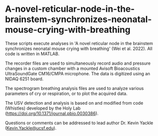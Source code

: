 # A-novel-reticular-node-in-the-brainstem-synchronizes-neonatal-mouse-crying-with-breathing

These scripts execute analyses in 'A novel reticular node in the brainstem synchronizes neonatal mouse crying with breathing' (Wei et al. 2022). All code is written in MATLAB.

The recorder files are used to simultaneously record audio and pressure changes in a custom chamber with a mounted Avisoft Bioacoustics UltraSoundGate CM16/CMPA microphone. The data is digitized using an NIDAQ 6251 board.

The spectrogram breathing analysis files are used to analyze various parameters of cry or respiration, or to plot the acquired data. 

The USV detection and analysis is based on and modified from code (Whistles) developed by the Holy Lab (https://doi.org/10.1371/journal.pbio.0030386). 

Questions or comments can be addressed to lead author Dr. Kevin Yackle (Kevin.Yackle@ucsf.edu). 
